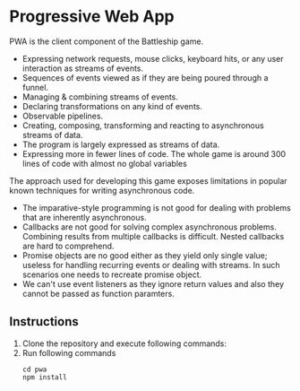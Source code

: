 # Progressive Web App

PWA is the client component of the Battleship game.

* Expressing network requests, mouse clicks, keyboard hits, or any user interaction as streams of events.
* Sequences of events viewed as if they are being poured through a funnel.
* Managing & combining streams of events.
* Declaring transformations on any kind of events.
* Observable pipelines.
* Creating, composing, transforming and reacting to asynchronous streams of data.
* The program is largely expressed as streams of data.
* Expressing more in fewer lines of code. The whole game is around 300 lines of code with almost no global variables

The approach used for developing this game exposes limitations in popular known techniques for writing asynchronous code.

* The imparative-style programming is not good for dealing with problems that are inherently asynchronous.
* Callbacks are not good for solving complex asynchronous problems. Combining results from multiple callbacks is difficult. Nested callbacks are hard to comprehend.
* Promise objects are no good either as they yield only single value; useless for handling recurring events or dealing with streams. In such scenarios one needs to recreate promise object.
* We can't use event listeners as they ignore return values and also they cannot be passed as function paramters.

## Instructions

1. Clone the repository and execute following commands:
2. Run following commands
    ```
    cd pwa
    npm install
    ```
